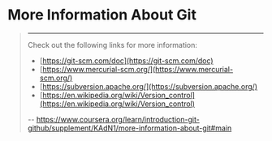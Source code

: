 # More Information About Git
> 
> * * *
> 
> Check out the following links for more information:
> 
> *   [https://git-scm.com/doc](https://git-scm.com/doc)
> *   [https://www.mercurial-scm.org/](https://www.mercurial-scm.org/)
> *   [https://subversion.apache.org/](https://subversion.apache.org/)
> *   [https://en.wikipedia.org/wiki/Version_control](https://en.wikipedia.org/wiki/Version_control)
>
> -- https://www.coursera.org/learn/introduction-git-github/supplement/KAdN1/more-information-about-git#main
